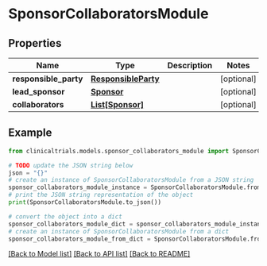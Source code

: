 # SponsorCollaboratorsModule


## Properties

Name | Type | Description | Notes
------------ | ------------- | ------------- | -------------
**responsible_party** | [**ResponsibleParty**](ResponsibleParty.md) |  | [optional] 
**lead_sponsor** | [**Sponsor**](Sponsor.md) |  | [optional] 
**collaborators** | [**List[Sponsor]**](Sponsor.md) |  | [optional] 

## Example

```python
from clinicaltrials.models.sponsor_collaborators_module import SponsorCollaboratorsModule

# TODO update the JSON string below
json = "{}"
# create an instance of SponsorCollaboratorsModule from a JSON string
sponsor_collaborators_module_instance = SponsorCollaboratorsModule.from_json(json)
# print the JSON string representation of the object
print(SponsorCollaboratorsModule.to_json())

# convert the object into a dict
sponsor_collaborators_module_dict = sponsor_collaborators_module_instance.to_dict()
# create an instance of SponsorCollaboratorsModule from a dict
sponsor_collaborators_module_from_dict = SponsorCollaboratorsModule.from_dict(sponsor_collaborators_module_dict)
```
[[Back to Model list]](../README.md#documentation-for-models) [[Back to API list]](../README.md#documentation-for-api-endpoints) [[Back to README]](../README.md)


